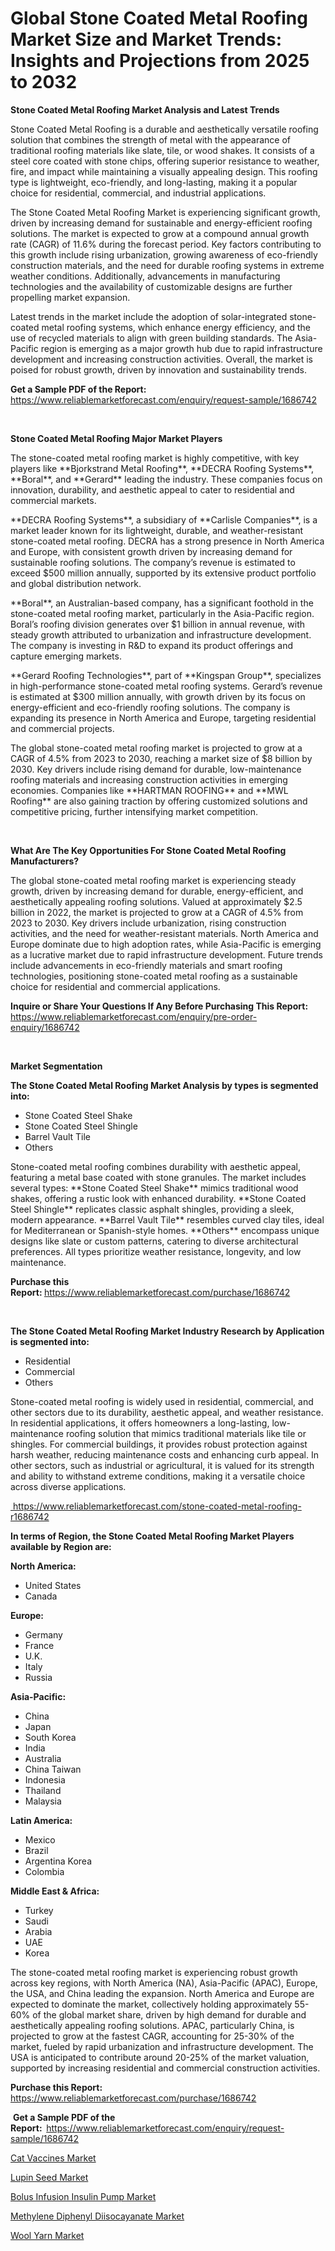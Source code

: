 <p><h1>Global Stone Coated Metal Roofing Market Size and Market Trends: Insights and Projections from 2025 to 2032</h1></p><p><strong>Stone Coated Metal Roofing Market Analysis and Latest Trends</strong></p>
<p><p>Stone Coated Metal Roofing is a durable and aesthetically versatile roofing solution that combines the strength of metal with the appearance of traditional roofing materials like slate, tile, or wood shakes. It consists of a steel core coated with stone chips, offering superior resistance to weather, fire, and impact while maintaining a visually appealing design. This roofing type is lightweight, eco-friendly, and long-lasting, making it a popular choice for residential, commercial, and industrial applications.</p><p>The Stone Coated Metal Roofing Market is experiencing significant growth, driven by increasing demand for sustainable and energy-efficient roofing solutions. The market is expected to grow at a compound annual growth rate (CAGR) of 11.6% during the forecast period. Key factors contributing to this growth include rising urbanization, growing awareness of eco-friendly construction materials, and the need for durable roofing systems in extreme weather conditions. Additionally, advancements in manufacturing technologies and the availability of customizable designs are further propelling market expansion.</p><p>Latest trends in the market include the adoption of solar-integrated stone-coated metal roofing systems, which enhance energy efficiency, and the use of recycled materials to align with green building standards. The Asia-Pacific region is emerging as a major growth hub due to rapid infrastructure development and increasing construction activities. Overall, the market is poised for robust growth, driven by innovation and sustainability trends.</p></p>
<p><strong>Get a Sample PDF of the Report:&nbsp;</strong> <a href="https://www.reliablemarketforecast.com/enquiry/request-sample/1686742?utm_campaign=1875&utm_medium=2&utm_source=Github&utm_content=ia&utm_term=26012025&utm_id=stone-coated-metal-roofing">https://www.reliablemarketforecast.com/enquiry/request-sample/1686742</a></p>
<p>&nbsp;</p>
<p><strong>Stone Coated Metal Roofing Major Market Players</strong></p>
<p><p>The stone-coated metal roofing market is highly competitive, with key players like **Bjorkstrand Metal Roofing**, **DECRA Roofing Systems**, **Boral**, and **Gerard** leading the industry. These companies focus on innovation, durability, and aesthetic appeal to cater to residential and commercial markets.</p><p>**DECRA Roofing Systems**, a subsidiary of **Carlisle Companies**, is a market leader known for its lightweight, durable, and weather-resistant stone-coated metal roofing. DECRA has a strong presence in North America and Europe, with consistent growth driven by increasing demand for sustainable roofing solutions. The company’s revenue is estimated to exceed $500 million annually, supported by its extensive product portfolio and global distribution network.</p><p>**Boral**, an Australian-based company, has a significant foothold in the stone-coated metal roofing market, particularly in the Asia-Pacific region. Boral’s roofing division generates over $1 billion in annual revenue, with steady growth attributed to urbanization and infrastructure development. The company is investing in R&D to expand its product offerings and capture emerging markets.</p><p>**Gerard Roofing Technologies**, part of **Kingspan Group**, specializes in high-performance stone-coated metal roofing systems. Gerard’s revenue is estimated at $300 million annually, with growth driven by its focus on energy-efficient and eco-friendly roofing solutions. The company is expanding its presence in North America and Europe, targeting residential and commercial projects.</p><p>The global stone-coated metal roofing market is projected to grow at a CAGR of 4.5% from 2023 to 2030, reaching a market size of $8 billion by 2030. Key drivers include rising demand for durable, low-maintenance roofing materials and increasing construction activities in emerging economies. Companies like **HARTMAN ROOFING** and **MWL Roofing** are also gaining traction by offering customized solutions and competitive pricing, further intensifying market competition.</p></p>
<p>&nbsp;</p>
<p><strong>What Are The Key Opportunities For Stone Coated Metal Roofing Manufacturers?</strong></p>
<p><p>The global stone-coated metal roofing market is experiencing steady growth, driven by increasing demand for durable, energy-efficient, and aesthetically appealing roofing solutions. Valued at approximately $2.5 billion in 2022, the market is projected to grow at a CAGR of 4.5% from 2023 to 2030. Key drivers include urbanization, rising construction activities, and the need for weather-resistant materials. North America and Europe dominate due to high adoption rates, while Asia-Pacific is emerging as a lucrative market due to rapid infrastructure development. Future trends include advancements in eco-friendly materials and smart roofing technologies, positioning stone-coated metal roofing as a sustainable choice for residential and commercial applications.</p></p>
<p><strong>Inquire or Share Your Questions If Any Before Purchasing This Report:</strong> <a href="https://www.reliablemarketforecast.com/enquiry/pre-order-enquiry/1686742?utm_campaign=1875&utm_medium=2&utm_source=Github&utm_content=ia&utm_term=26012025&utm_id=stone-coated-metal-roofing">https://www.reliablemarketforecast.com/enquiry/pre-order-enquiry/1686742</a></p>
<p>&nbsp;</p>
<p><strong>Market Segmentation</strong></p>
<p><strong>The Stone Coated Metal Roofing Market Analysis by types is segmented into:</strong></p>
<p><ul><li>Stone Coated Steel Shake</li><li>Stone Coated Steel Shingle</li><li>Barrel Vault Tile</li><li>Others</li></ul></p>
<p><p>Stone-coated metal roofing combines durability with aesthetic appeal, featuring a metal base coated with stone granules. The market includes several types: **Stone Coated Steel Shake** mimics traditional wood shakes, offering a rustic look with enhanced durability. **Stone Coated Steel Shingle** replicates classic asphalt shingles, providing a sleek, modern appearance. **Barrel Vault Tile** resembles curved clay tiles, ideal for Mediterranean or Spanish-style homes. **Others** encompass unique designs like slate or custom patterns, catering to diverse architectural preferences. All types prioritize weather resistance, longevity, and low maintenance.</p></p>
<p><strong>Purchase this Report:&nbsp;</strong><a href="https://www.reliablemarketforecast.com/purchase/1686742?utm_campaign=1875&utm_medium=2&utm_source=Github&utm_content=ia&utm_term=26012025&utm_id=stone-coated-metal-roofing">https://www.reliablemarketforecast.com/purchase/1686742</a></p>
<p>&nbsp;</p>
<p><strong>The Stone Coated Metal Roofing Market Industry Research by Application is segmented into:</strong></p>
<p><ul><li>Residential</li><li>Commercial</li><li>Others</li></ul></p>
<p><p>Stone-coated metal roofing is widely used in residential, commercial, and other sectors due to its durability, aesthetic appeal, and weather resistance. In residential applications, it offers homeowners a long-lasting, low-maintenance roofing solution that mimics traditional materials like tile or shingles. For commercial buildings, it provides robust protection against harsh weather, reducing maintenance costs and enhancing curb appeal. In other sectors, such as industrial or agricultural, it is valued for its strength and ability to withstand extreme conditions, making it a versatile choice across diverse applications.</p></p>
<p><a href="https://www.reliablemarketforecast.com/stone-coated-metal-roofing-r1686742?utm_campaign=1875&utm_medium=2&utm_source=Github&utm_content=ia&utm_term=26012025&utm_id=stone-coated-metal-roofing">&nbsp;https://www.reliablemarketforecast.com/stone-coated-metal-roofing-r1686742</a></p>
<p><strong>In terms of Region, the Stone Coated Metal Roofing Market Players available by Region are:</strong></p>
<p>
    <p> <strong> North America: </strong>
        <ul>
            <li>United States</li>
            <li>Canada</li>
        </ul>
        </p> 
    <p> <strong> Europe: </strong>
        <ul>
            <li>Germany</li>
            <li>France</li>
            <li>U.K.</li>
            <li>Italy</li>
            <li>Russia</li>
        </ul>
        </p> 
    <p> <strong> Asia-Pacific: </strong>
        <ul>
            <li>China</li>
            <li>Japan</li>
            <li>South Korea</li>
            <li>India</li>
            <li>Australia</li>
            <li>China Taiwan</li>
            <li>Indonesia</li>
            <li>Thailand</li>
            <li>Malaysia</li>
        </ul>
        </p> 
    <p> <strong> Latin America: </strong>
        <ul>
            <li>Mexico</li>
            <li>Brazil</li>
            <li>Argentina Korea</li>
            <li>Colombia</li>
        </ul>
        </p> 
    <p> <strong> Middle East & Africa: </strong>
        <ul>
            <li>Turkey</li>
            <li>Saudi</li>
            <li>Arabia</li>
            <li>UAE</li>
            <li>Korea</li>
        </ul>
    </p>
    </p>
<p><p>The stone-coated metal roofing market is experiencing robust growth across key regions, with North America (NA), Asia-Pacific (APAC), Europe, the USA, and China leading the expansion. North America and Europe are expected to dominate the market, collectively holding approximately 55-60% of the global market share, driven by high demand for durable and aesthetically appealing roofing solutions. APAC, particularly China, is projected to grow at the fastest CAGR, accounting for 25-30% of the market, fueled by rapid urbanization and infrastructure development. The USA is anticipated to contribute around 20-25% of the market valuation, supported by increasing residential and commercial construction activities.</p></p>
<p><strong>Purchase this Report: </strong><a href="https://www.reliablemarketforecast.com/purchase/1686742?utm_campaign=1875&utm_medium=2&utm_source=Github&utm_content=ia&utm_term=26012025&utm_id=stone-coated-metal-roofing">https://www.reliablemarketforecast.com/purchase/1686742</a></p>
<p>&nbsp;<strong>Get a Sample PDF of the Report:&nbsp;&nbsp;</strong><a href="https://www.reliablemarketforecast.com/enquiry/request-sample/1686742?utm_campaign=1875&utm_medium=2&utm_source=Github&utm_content=ia&utm_term=26012025&utm_id=stone-coated-metal-roofing">https://www.reliablemarketforecast.com/enquiry/request-sample/1686742</a></p>
<p><strong></strong></p>
<p><p><a href="https://www.linkedin.com/pulse/factors-driving-growth-cat-vaccines-market-projected-size-trpac?utm_campaign=1875&utm_medium=2&utm_source=Github&utm_content=ia&utm_term=26012025&utm_id=stone-coated-metal-roofing">Cat Vaccines Market</a></p><p><a href="https://github.com/gregorywiliams78/Market-Research-Report-List-1/blob/main/lupin-seed-market.md?utm_campaign=1875&utm_medium=2&utm_source=Github&utm_content=ia&utm_term=26012025&utm_id=stone-coated-metal-roofing">Lupin Seed Market</a></p><p><a href="https://www.linkedin.com/pulse/forecast-report-bolus-infusion-insulin-pump-industry-expected-ghlce?utm_campaign=1875&utm_medium=2&utm_source=Github&utm_content=ia&utm_term=26012025&utm_id=stone-coated-metal-roofing">Bolus Infusion Insulin Pump Market</a></p><p><a href="https://www.linkedin.com/pulse/methylene-diphenyl-diisocayanate-market-analysis-report-2025-2032-ljh1e?utm_campaign=1875&utm_medium=2&utm_source=Github&utm_content=ia&utm_term=26012025&utm_id=stone-coated-metal-roofing">Methylene Diphenyl Diisocayanate Market</a></p><p><a href="https://github.com/njockebogris/Market-Research-Report-List-1/blob/main/wool-yarn-market.md?utm_campaign=1875&utm_medium=2&utm_source=Github&utm_content=ia&utm_term=26012025&utm_id=stone-coated-metal-roofing">Wool Yarn Market</a></p></p>